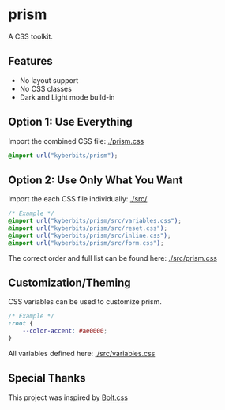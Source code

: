 # prism
A CSS toolkit.

## Features
- No layout support
- No CSS classes
- Dark and Light mode build-in

## Option 1: Use Everything
Import the combined CSS file: [./prism.css](./prism.css)
```css
@import url("kyberbits/prism");
```

## Option 2: Use Only What You Want
Import the each CSS file individually: [./src/](./src/)
```css
/* Example */
@import url("kyberbits/prism/src/variables.css");
@import url("kyberbits/prism/src/reset.css");
@import url("kyberbits/prism/src/inline.css");
@import url("kyberbits/prism/src/form.css");
```
The correct order and full list can be found here: [./src/prism.css](./src/prism.css)

## Customization/Theming
CSS variables can be used to customize prism.

```css
/* Example */
:root {
    --color-accent: #ae0000;
}
```

All variables defined here: [./src/variables.css](./src/variables.css)

## Special Thanks
This project was inspired by  [Bolt.css](https://boltcss.com/)
